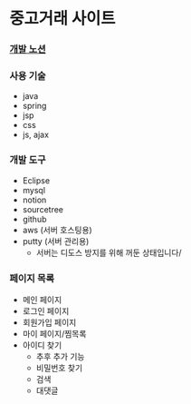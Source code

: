 # 중고거래 사이트

### [개발 노션](https://www.notion.so/946ca7e8c3504e9c946a8df29b9f7dd3)

### 사용 기술
 * java
 * spring
 * jsp
 * css
 * js, ajax
 
### 개발 도구
 * Eclipse 
 * mysql
 * notion
 * sourcetree
 * github
 * aws (서버 호스팅용)
 * putty (서버 관리용)
   * 서버는 디도스 방지를 위해 꺼둔 상태입니다/

### 페이지 목록
  * 메인 페이지
  * 로그인 페이지
  * 회원가입 페이지
  * 마이 페이지/찜목록
  * 아이디 찾기
    * 추후 추가 기능
    * 비밀번호 찾기
    * 검색
    * 대댓글
  
  


